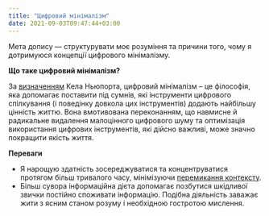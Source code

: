 ```yaml
---
title: "Цифровий мінімалізм"
date: 2021-09-03T09:47:44+03:00
---
```


Мета допису — структурувати моє розуміння та причини того, чому я дотримуюся концепції цифрового мінімалізму.

**Що таке цифровий мінімалізм?**

За [визначенням](https://www.calnewport.com/blog/2016/12/18/on-digital-minimalism/) Кела Ньюпорта, цифровий мінімалізм – це філософія, яка допомагає поставити під сумнів, які інструменти цифрового спілкування (і поведінку довкола цих інструментів) додають найбільшу цінність життю. Вона вмотивована переконанням, що навмисне й радикальне видалення малоцінного цифрового шуму та оптимізація використання цифрових інструментів, які дійсно важливі, може значно покращити якість життя.

**Переваги**

- Я нарощую здатність зосереджуватися та концентруватися протягом більш тривалого часу, мінімізуючи [перемикання контексту](/writing/peremykannya-kontekstu/).
- Більш сувора інформаційна дієта допомагає позбутися шкідливої звички постійно споживати інформацію. Подібна діяльність заважає жити з ясним станом розуму і необхідною гостротою мислення.
